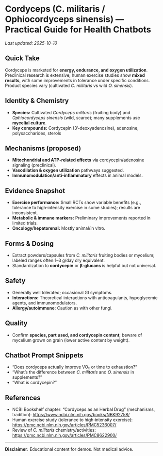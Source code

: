 # Cordyceps (C. militaris / Ophiocordyceps sinensis) — Practical Guide for Health Chatbots
_Last updated: 2025-10-10_

## Quick Take
Cordyceps is marketed for **energy, endurance, and oxygen utilization**. Preclinical research is extensive; human exercise studies show **mixed results**, with some improvements in tolerance under specific conditions. Product species vary (cultivated *C. militaris* vs wild *O. sinensis*).

## Identity & Chemistry
- **Species:** Cultivated *Cordyceps militaris* (fruiting body) and *Ophiocordyceps sinensis* (wild, scarce); many supplements use **mycelial culture**.  
- **Key compounds:** Cordycepin (3’-deoxyadenosine), adenosine, polysaccharides, sterols

## Mechanisms (proposed)
- **Mitochondrial and ATP‑related effects** via cordycepin/adenosine signaling (preclinical).  
- **Vasodilation & oxygen utilization** pathways suggested.  
- **Immunomodulation/anti‑inflammatory** effects in animal models.

## Evidence Snapshot
- **Exercise performance:** Small RCTs show variable benefits (e.g., tolerance to high‑intensity exercise in some studies); results are inconsistent.  
- **Metabolic & immune markers:** Preliminary improvements reported in limited trials.  
- **Oncology/hepatorenal:** Mostly animal/in vitro.

## Forms & Dosing
- Extract powders/capsules from *C. militaris* fruiting bodies or mycelium; labeled ranges often 1–3 g/day dry equivalent.  
- Standardization to **cordycepin** or **β‑glucans** is helpful but not universal.

## Safety
- Generally well tolerated; occasional GI symptoms.  
- **Interactions:** Theoretical interactions with anticoagulants, hypoglycemic agents, and immunomodulators.  
- **Allergy/autoimmune:** Caution as with other fungi.

## Quality
- Confirm **species, part used, and cordycepin content**; beware of mycelium grown on grain (lower active content by weight).

## Chatbot Prompt Snippets
- “Does cordyceps actually improve VO₂ or time to exhaustion?”  
- “What’s the difference between *C. militaris* and *O. sinensis* in supplements?”  
- “What is cordycepin?”

## References
- NCBI Bookshelf chapter: “Cordyceps as an Herbal Drug” (mechanisms, tradition): https://www.ncbi.nlm.nih.gov/books/NBK92758/  
- Human exercise study (tolerance to high‑intensity exercise): https://pmc.ncbi.nlm.nih.gov/articles/PMC5236007/  
- Review of *C. militaris* chemistry/activities: https://pmc.ncbi.nlm.nih.gov/articles/PMC8622900/

---
**Disclaimer:** Educational content for demos. Not medical advice.
